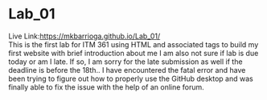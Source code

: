 # Lab_01
Live Link:https://mkbarrioga.github.io/Lab_01/ <br>
This is the first lab for ITM 361 using HTML and associated tags to build my first website with brief introduction about me
I am also not sure if lab is due today or am I late. If so, I am sorry for the late submission as well if the deadline is before the 18th.. I have encountered the fatal error and have been trying to figure out how to properly use the GitHub desktop and was finally able to fix the issue with the help of an online forum.
